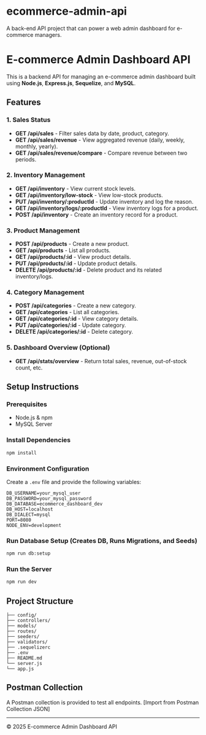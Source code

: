 # ecommerce-admin-api

A back-end API project that can power a web admin dashboard for e-commerce managers.

# E-commerce Admin Dashboard API

This is a backend API for managing an e-commerce admin dashboard built using **Node.js**, **Express.js**, **Sequelize**, and **MySQL**.

## Features

### 1. Sales Status

- **GET /api/sales** - Filter sales data by date, product, category.
- **GET /api/sales/revenue** - View aggregated revenue (daily, weekly, monthly, yearly).
- **GET /api/sales/revenue/compare** - Compare revenue between two periods.

### 2. Inventory Management

- **GET /api/inventory** - View current stock levels.
- **GET /api/inventory/low-stock** - View low-stock products.
- **PUT /api/inventory/:productId** - Update inventory and log the reason.
- **GET /api/inventory/logs/:productId** - View inventory logs for a product.
- **POST /api/inventory** - Create an inventory record for a product.

### 3. Product Management

- **POST /api/products** - Create a new product.
- **GET /api/products** - List all products.
- **GET /api/products/:id** - View product details.
- **PUT /api/products/:id** - Update product details.
- **DELETE /api/products/:id** - Delete product and its related inventory/logs.

### 4. Category Management

- **POST /api/categories** - Create a new category.
- **GET /api/categories** - List all categories.
- **GET /api/categories/:id** - View category details.
- **PUT /api/categories/:id** - Update category.
- **DELETE /api/categories/:id** - Delete category.

### 5. Dashboard Overview (Optional)

- **GET /api/stats/overview** - Return total sales, revenue, out-of-stock count, etc.

## Setup Instructions

### Prerequisites

- Node.js & npm
- MySQL Server

### Install Dependencies

```bash
npm install
```

### Environment Configuration

Create a `.env` file and provide the following variables:

```
DB_USERNAME=your_mysql_user
DB_PASSWORD=your_mysql_password
DB_DATABASE=ecommerce_dashboard_dev
DB_HOST=localhost
DB_DIALECT=mysql
PORT=8080
NODE_ENV=development
```

### Run Database Setup (Creates DB, Runs Migrations, and Seeds)

```bash
npm run db:setup
```

### Run the Server

```bash
npm run dev
```

## Project Structure

```
├── config/
├── controllers/
├── models/
├── routes/
├── seeders/
├── validators/
├── .sequelizerc
├── .env
├── README.md
└── server.js
└── app.js
```

## Postman Collection

A Postman collection is provided to test all endpoints. [Import from Postman Collection JSON]

---

© 2025 E-commerce Admin Dashboard API
